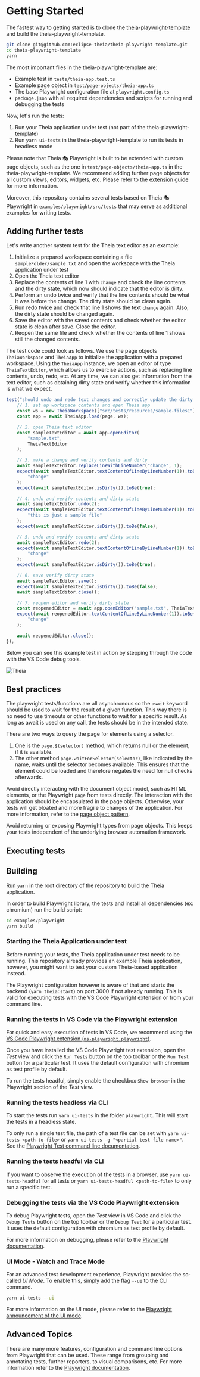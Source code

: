 # Getting Started

The fastest way to getting started is to clone the [theia-playwright-template](https://github.com/eclipse-theia/theia-playwright-template) and build the theia-playwright-template.

```bash
git clone git@github.com:eclipse-theia/theia-playwright-template.git
cd theia-playwright-template
yarn
```

The most important files in the theia-playwright-template are:

* Example test in `tests/theia-app.test.ts`
* Example page object in `test/page-objects/theia-app.ts`
* The base Playwright configuration file at `playwright.config.ts`
* `package.json` with all required dependencies and scripts for running and debugging the tests

Now, let's run the tests:

1. Run your Theia application under test (not part of the theia-playwright-template)
2. Run `yarn ui-tests` in the theia-playwright-template to run its tests in headless mode

Please note that Theia 🎭 Playwright is built to be extended with custom page objects, such as the one in `test/page-objects/theia-app.ts` in the theia-playwright-template.
We recommend adding further page objects for all custom views, editors, widgets, etc.
Please refer to the [extension guide](EXTENSIBILITY.md) for more information.

Moreover, this repository contains several tests based on Theia 🎭 Playwright in `examples/playwright/src/tests` that may serve as additional examples for writing tests.

## Adding further tests

Let's write another system test for the Theia text editor as an example:

1. Initialize a prepared workspace containing a file `sampleFolder/sample.txt` and open the workspace with the Theia application under test
2. Open the Theia text editor
3. Replace the contents of line 1 with `change` and check the line contents and the dirty state, which now should indicate that the editor is dirty.
4. Perform an undo twice and verify that the line contents should be what it was before the change. The dirty state should be clean again.
5. Run redo twice and check that line 1 shows the text `change` again. Also, the dirty state should be changed again.
6. Save the editor with the saved contents and check whether the editor state is clean after save. Close the editor.
7. Reopen the same file and check whether the contents of line 1 shows still the changed contents.

The test code could look as follows. We use the page objects `TheiaWorkspace` and `TheiaApp` to initialize the application with a prepared workspace.
Using the `TheiaApp` instance, we open an editor of type `TheiaTextEditor`, which allows us to exercise actions, such as replacing line contents, undo, redo, etc.
At any time, we can also get information from the text editor, such as obtaining dirty state and verify whether this information is what we expect.

```typescript
test("should undo and redo text changes and correctly update the dirty state", async () => {
    // 1. set up workspace contents and open Theia app
    const ws = new TheiaWorkspace(["src/tests/resources/sample-files1"]);
    const app = await TheiaApp.load(page, ws);

    // 2. open Theia text editor
    const sampleTextEditor = await app.openEditor(
        "sample.txt",
        TheiaTextEditor
    );

    // 3. make a change and verify contents and dirty
    await sampleTextEditor.replaceLineWithLineNumber("change", 1);
    expect(await sampleTextEditor.textContentOfLineByLineNumber(1)).toBe(
        "change"
    );
    expect(await sampleTextEditor.isDirty()).toBe(true);

    // 4. undo and verify contents and dirty state
    await sampleTextEditor.undo(2);
    expect(await sampleTextEditor.textContentOfLineByLineNumber(1)).toBe(
        "this is just a sample file"
    );
    expect(await sampleTextEditor.isDirty()).toBe(false);

    // 5. undo and verify contents and dirty state
    await sampleTextEditor.redo(2);
    expect(await sampleTextEditor.textContentOfLineByLineNumber(1)).toBe(
        "change"
    );
    expect(await sampleTextEditor.isDirty()).toBe(true);

    // 6. save verify dirty state
    await sampleTextEditor.save();
    expect(await sampleTextEditor.isDirty()).toBe(false);
    await sampleTextEditor.close();

    // 7. reopen editor and verify dirty state
    const reopenedEditor = await app.openEditor("sample.txt", TheiaTextEditor);
    expect(await reopenedEditor.textContentOfLineByLineNumber(1)).toBe(
        "change"
    );

    await reopenedEditor.close();
});
```

Below you can see this example test in action by stepping through the code with the VS Code debug tools.

<div style='margin:0 auto;width:100%;'>

![Theia](./images/debug-example.gif)

</div>

## Best practices

The playwright tests/functions are all asynchronous so the `await` keyword should be used to wait for the result of a given function.
This way there is no need to use timeouts or other functions to wait for a specific result.
As long as await is used on any call, the tests should be in the intended state.

There are two ways to query the page for elements using a selector.

1. One is the `page.$(selector)` method, which returns null or the element, if it is available.
2. The other method `page.waitForSelector(selector)`, like indicated by the name, waits until the selector becomes available. This ensures that the element could be loaded and therefore negates the
   need for null checks afterwards.

Avoid directly interacting with the document object model, such as HTML elements, or the Playwright `page` from tests directly.
The interaction with the application should be encapsulated in the page objects.
Otherwise, your tests will get bloated and more fragile to changes of the application.
For more information, refer to the [page object pattern](https://martinfowler.com/bliki/PageObject.html).

Avoid returning or exposing Playwright types from page objects.
This keeps your tests independent of the underlying browser automation framework.

## Executing tests

## Building

Run `yarn` in the root directory of the repository to build the Theia application.

In order to build Playwright library, the tests and install all dependencies (ex: chromium) run the build script:

```bash
cd examples/playwright
yarn build
```

### Starting the Theia Application under test

Before running your tests, the Theia application under test needs to be running.
This repository already provides an example Theia application, however, you might want to test your custom Theia-based application instead.

The Playwright configuration however is aware of that and starts the backend (`yarn theia:start`) on port 3000 if not already running.
This is valid for executing tests with the VS Code Playwright extension or from your command line.

### Running the tests in VS Code via the Playwright extension

For quick and easy execution of tests in VS Code, we recommend using the [VS Code Playwright extension (`ms-playwright.playwright`)](https://marketplace.visualstudio.com/items?itemName=ms-playwright.playwright).

Once you have installed the VS Code Playwright test extension, open the *Test* view and click the `Run Tests` button on the top toolbar or the `Run Test` button for a particular test.
It uses the default configuration with chromium as test profile by default.

To run the tests headful, simply enable the checkbox `Show browser` in the Playwright section of the *Test* view.

### Running the tests headless via CLI

To start the tests run `yarn ui-tests` in the folder `playwright`.
This will start the tests in a headless state.

To only run a single test file, the path of a test file can be set with `yarn ui-tests <path-to-file>` or `yarn ui-tests -g "<partial test file name>"`.
See the [Playwright Test command line documentation](https://playwright.dev/docs/intro#command-line).

### Running the tests headful via CLI

If you want to observe the execution of the tests in a browser, use `yarn ui-tests-headful` for all tests or `yarn ui-tests-headful <path-to-file>` to only run a specific test.

### Debugging the tests via the VS Code Playwright extension

To debug Playwright tests, open the *Test* view in VS Code and click the `Debug Tests` button on the top toolbar or the `Debug Test` for a particular test.
It uses the default configuration with chromium as test profile by default.

For more information on debugging, please refer to the [Playwright documentation](https://playwright.dev/docs/debug).

### UI Mode - Watch and Trace Mode

For an advanced test development experience, Playwright provides the so-called *UI Mode*. To enable this, simply add the flag `--ui` to the CLI command.

```bash
yarn ui-tests --ui
```

For more information on the UI mode, please refer to the [Playwright announcement of the UI mode](https://playwright.dev/docs/release-notes#introducing-ui-mode-preview).

## Advanced Topics

There are many more features, configuration and command line options from Playwright that can be used.
These range from grouping and annotating tests, further reporters, to visual comparisons, etc.
For more information refer to the [Playwright documentation](https://playwright.dev/docs/intro).
